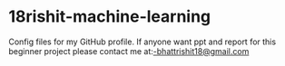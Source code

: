 # 18rishit-machine-learning
Config files for my GitHub profile.
If anyone want ppt and report for this beginner project please contact me at:-bhattrishit18@gmail.com
